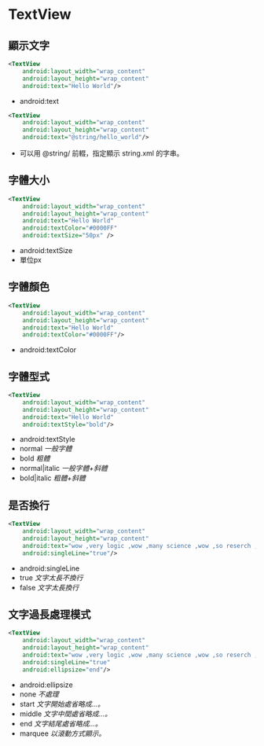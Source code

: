 # TextView

## 顯示文字

```xml
<TextView
    android:layout_width="wrap_content"
    android:layout_height="wrap_content"
    android:text="Hello World"/>
```
* android:text

```xml
<TextView
    android:layout_width="wrap_content"
    android:layout_height="wrap_content"
    android:text="@string/hello_world"/>
```
* 可以用 @string/ 前輟，指定顯示 string.xml 的字串。

## 字體大小

```xml
<TextView
    android:layout_width="wrap_content"
    android:layout_height="wrap_content"
    android:text="Hello World"
    android:textColor="#0000FF"
    android:textSize="50px" />
```

* android:textSize
* 單位px

## 字體顏色

```xml
<TextView
    android:layout_width="wrap_content"
    android:layout_height="wrap_content"
    android:text="Hello World"
    android:textColor="#0000FF"/>
```
* android:textColor

## 字體型式

```xml
<TextView
    android:layout_width="wrap_content"
    android:layout_height="wrap_content"
    android:text="Hello World"
    android:textStyle="bold"/>
```
* android:textStyle
* normal *一般字體*
* bold *粗體*
* normal|italic *一般字體+斜體*
* bold|italic *粗體+斜體*

## 是否換行
```xml
<TextView
    android:layout_width="wrap_content"
    android:layout_height="wrap_content"
    android:text="wow ,very logic ,wow ,many science ,wow ,so reserch ,wow ,very smart ,wow "
    android:singleLine="true"/>
```
* android:singleLine
* true *文字太長不換行*
* false *文字太長換行*

## 文字過長處理模式
```xml
<TextView
    android:layout_width="wrap_content"
    android:layout_height="wrap_content"
    android:text="wow ,very logic ,wow ,many science ,wow ,so reserch ,wow ,very smart ,wow "
    android:singleLine="true"
    android:ellipsize="end"/>
```
* android:ellipsize
* none *不處理*
* start *文字開始處省略成...。*
* middle *文字中間處省略成...。*
* end *文字結尾處省略成...。*
* marquee *以滾動方式顯示。*
